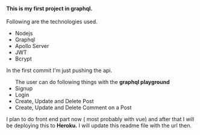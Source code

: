 <h4>This is my first project in graphql. </h4>
<p>Following are the technologies used.</p>
<ul>
  <li>Nodejs</li>
  <li>Graphql</li>
  <li>Apollo Server</li>
  <li>JWT</li>
  <li>Bcrypt</li>
  
</ul>
<p>In the first commit I'm just pushing the api.<p>
<ul>The user can do following things with  the <strong>graphql playground</strong>
  <li> Signup</li>
  <li> Login </li>
  <li> Create, Update and Delete Post </li>
  <li> Create, Update and Delete Comment on a Post </li>
</ul>
<p> I plan to do front end part now ( most probably with vue) and after that I will be deploying this to <strong>Heroku.</strong> I will update this readme file with the url then. </p>
